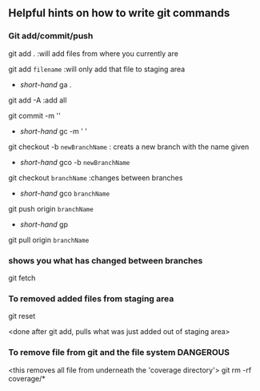 ## Helpful hints on how to write git commands

### Git add/commit/push 

git add . :will add files from where you currently are

git add `filename` :will only add that file to staging area
  
  - *short-hand* ga . 

git add -A :add all

git commit -m ''
  
  - *short-hand* gc -m ' '

git checkout -b `newBranchName` : creats a new branch with the name given 
  
  - *short-hand* gco -b `newBranchName`

git checkout `branchName` :changes between branches 
  
  - *short-hand* gco `branchName`

git push origin `branchName`
  
  - *short-hand* gp

git pull origin `branchName`

### shows you what has changed between branches

  git fetch 

### To removed added files from staging area
  git reset 

<done after git add, pulls what was just added out of staging area>

### To remove file from git and the file system DANGEROUS
<this removes all file from underneath the 'coverage directory'>
  git rm -rf coverage/*